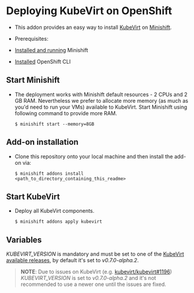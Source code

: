 # Deploying KubeVirt on OpenShift

* This addon provides an easy way to install [KubeVirt](https://kubevirt.io/) on [Minishift](https://github.com/minishift/minishift).
* Prerequisites:

 * [Installed and running](https://docs.openshift.org/latest/minishift/getting-started/installing.html) Minishift
 * [Installed](https://docs.openshift.org/latest/minishift/command-ref/minishift_oc-env.html) OpenShift CLI

## Start Minishift

* The deployment works with Minishift default resources - 2 CPUs and 2 GB RAM. Nevertheless we prefer to allocate more memory (as much as you'd need to run your VMs) available to KubeVirt. Start Minishift using following command to provide more RAM.

  ```shell
  $ minishift start --memory=8GB
  ```

## Add-on installation

* Clone this repository onto your local machine and then install the add-on via:

  ```shell
  $ minishift addons install <path_to_directory_containing_this_readme>
  ```

## Start KubeVirt

* Deploy all KubeVirt components.

  ```shell
  $ minishift addons apply kubevirt
  ```

## Variables

*KUBEVIRT_VERSION* is mandatory and must be set to one of the [KubeVirt available releases](https://github.com/kubevirt/kubevirt/releases), by default it's set to *v0.7.0-alpha.2*.

> **NOTE**: Due to issues on KubeVirt (e.g. [kubevirt/kubevirt#1196](https://github.com/kubevirt/kubevirt/issues/1196)) *KUBEVIRT_VERSION* is set to *v0.7.0-alpha.2* and it's not recommended to use a newer one until the issues are fixed.

